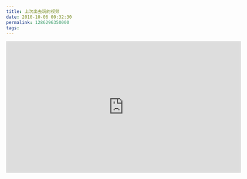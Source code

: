 ```yaml
---
title: 上次出去玩的视频
date: 2010-10-06 00:32:30
permalink: 1286296350000
tags: 
---
```


<iframe src="http://player.vimeo.com/video/15586908?byline=0&amp;portrait=0" width="640" height="360" frameborder="0"></iframe>